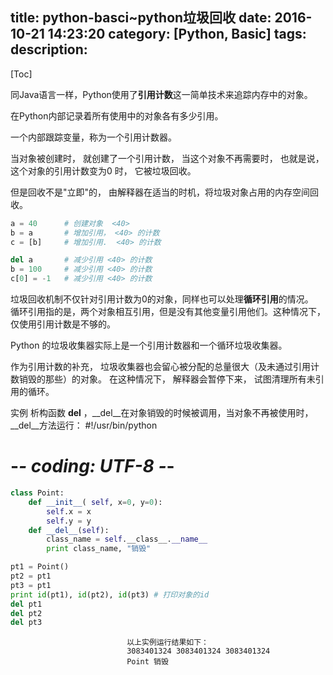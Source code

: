 title: python-basci~python垃圾回收
date: 2016-10-21 14:23:20
category: [Python, Basic]
tags:
description:
----
[Toc]



同Java语言一样，Python使用了**引用计数**这一简单技术来追踪内存中的对象。

在Python内部记录着所有使用中的对象各有多少引用。

一个内部跟踪变量，称为一个引用计数器。

当对象被创建时， 就创建了一个引用计数， 当这个对象不再需要时， 也就是说， 这个对象的引用计数变为0 时， 它被垃圾回收。

<!-- more -->

但是回收不是"立即"的， 由解释器在适当的时机，将垃圾对象占用的内存空间回收。
```python
a = 40      # 创建对象  <40>
b = a       # 增加引用， <40> 的计数
c = [b]     # 增加引用.  <40> 的计数

del a       # 减少引用 <40> 的计数
b = 100     # 减少引用 <40> 的计数
c[0] = -1   # 减少引用 <40> 的计数
```
垃圾回收机制不仅针对引用计数为0的对象，同样也可以处理**循环引用**的情况。  
循环引用指的是，两个对象相互引用，但是没有其他变量引用他们。这种情况下，仅使用引用计数是不够的。

Python 的垃圾收集器实际上是一个引用计数器和一个循环垃圾收集器。

作为引用计数的补充， 垃圾收集器也会留心被分配的总量很大（及未通过引用计数销毁的那些）的对象。
在这种情况下， 解释器会暂停下来， 试图清理所有未引用的循环。

实例
析构函数 __del__ ，__del__在对象销毁的时候被调用，当对象不再被使用时，__del__方法运行：
#!/usr/bin/python
# -*- coding: UTF-8 -*-

```python
class Point:
    def __init__( self, x=0, y=0):
        self.x = x
        self.y = y
    def __del__(self):
        class_name = self.__class__.__name__
        print class_name, "销毁"

pt1 = Point()
pt2 = pt1
pt3 = pt1
print id(pt1), id(pt2), id(pt3) # 打印对象的id
del pt1
del pt2
del pt3
```
                              以上实例运行结果如下：
                              3083401324 3083401324 3083401324
                              Point 销毁
